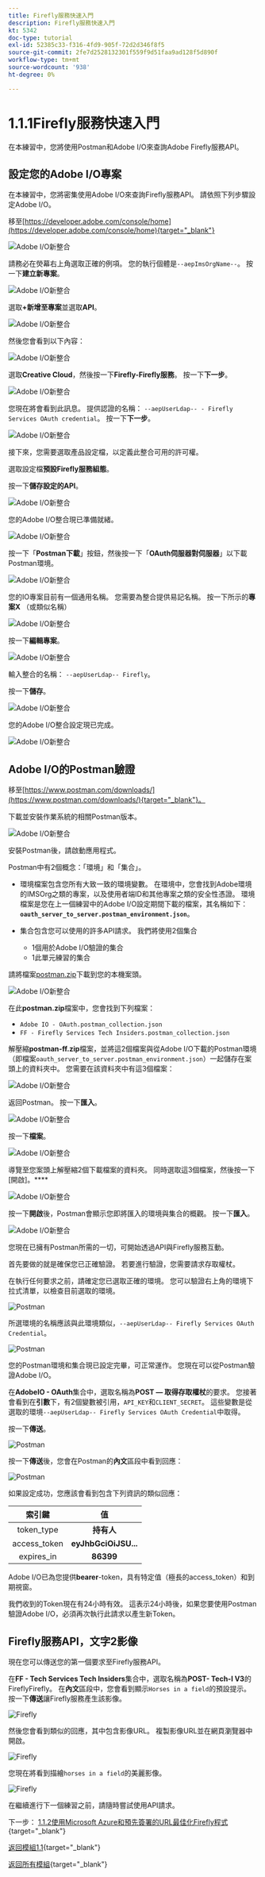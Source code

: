```yaml
---
title: Firefly服務快速入門
description: Firefly服務快速入門
kt: 5342
doc-type: tutorial
exl-id: 52385c33-f316-4fd9-905f-72d2d346f8f5
source-git-commit: 2fe7d2528132301f559f9d51faa9ad128f5d890f
workflow-type: tm+mt
source-wordcount: '938'
ht-degree: 0%

---
```


# 1.1.1Firefly服務快速入門

在本練習中，您將使用Postman和Adobe I/O來查詢Adobe Firefly服務API。

## 設定您的Adobe I/O專案

在本練習中，您將密集使用Adobe I/O來查詢Firefly服務API。 請依照下列步驟設定Adobe I/O。

移至[https://developer.adobe.com/console/home](https://developer.adobe.com/console/home){target="_blank"}

![Adobe I/O新整合](./images/iohome.png)

請務必在熒幕右上角選取正確的例項。 您的執行個體是`--aepImsOrgName--`。 按一下&#x200B;**建立新專案**。

![Adobe I/O新整合](./images/iocomp.png)

選取&#x200B;**+新增至專案**&#x200B;並選取&#x200B;**API**。

![Adobe I/O新整合](./images/adobe_io_access_api.png)

然後您會看到以下內容：

![Adobe I/O新整合](./images/api1.png)

選取&#x200B;**Creative Cloud**，然後按一下&#x200B;**Firefly-Firefly服務**。 按一下&#x200B;**下一步**。

![Adobe I/O新整合](./images/api3.png)

您現在將會看到此訊息。 提供認證的名稱： `--aepUserLdap-- - Firefly Services OAuth credential`。 按一下&#x200B;**下一步**。

![Adobe I/O新整合](./images/api4.png)

接下來，您需要選取產品設定檔，以定義此整合可用的許可權。

選取設定檔&#x200B;**預設Firefly服務組態**。

按一下&#x200B;**儲存設定的API**。

![Adobe I/O新整合](./images/api9.png)

您的Adobe I/O整合現已準備就緒。

![Adobe I/O新整合](./images/api11.png)

按一下「**Postman下載**」按鈕，然後按一下「**OAuth伺服器對伺服器**」以下載Postman環境。

![Adobe I/O新整合](./images/iopm.png)

您的IO專案目前有一個通用名稱。 您需要為整合提供易記名稱。 按一下所示的&#x200B;**專案X** （或類似名稱）

![Adobe I/O新整合](./images/api13.png)

按一下&#x200B;**編輯專案**。

![Adobe I/O新整合](./images/api14.png)

輸入整合的名稱： `--aepUserLdap-- Firefly`。

按一下&#x200B;**儲存**。

![Adobe I/O新整合](./images/api15.png)

您的Adobe I/O整合設定現已完成。

![Adobe I/O新整合](./images/api16.png)

## Adobe I/O的Postman驗證

移至[https://www.postman.com/downloads/](https://www.postman.com/downloads/){target="_blank"}。

下載並安裝作業系統的相關Postman版本。

![Adobe I/O新整合](./images/getstarted.png)

安裝Postman後，請啟動應用程式。

Postman中有2個概念：「環境」和「集合」。

- 環境檔案包含您所有大致一致的環境變數。 在環境中，您會找到Adobe環境的IMSOrg之類的專案，以及使用者端ID和其他專案之類的安全性憑證。 環境檔案是您在上一個練習中的Adobe I/O設定期間下載的檔案，其名稱如下： **`oauth_server_to_server.postman_environment.json`**。

- 集合包含您可以使用的許多API請求。 我們將使用2個集合
   - 1個用於Adobe I/O驗證的集合
   - 1此單元練習的集合

請將檔案[postman.zip](./../../../assets/postman/postman-ff.zip)下載到您的本機案頭。

![Adobe I/O新整合](./images/pmfolder.png)

在此&#x200B;**postman.zip**&#x200B;檔案中，您會找到下列檔案：

- `Adobe IO - OAuth.postman_collection.json`
- `FF - Firefly Services Tech Insiders.postman_collection.json`

解壓縮&#x200B;**postman-ff.zip**&#x200B;檔案，並將這2個檔案與從Adobe I/O下載的Postman環境（即檔案`oauth_server_to_server.postman_environment.json`）一起儲存在案頭上的資料夾中。 您需要在該資料夾中有這3個檔案：

![Adobe I/O新整合](./images/pmfolder1.png)

返回Postman。 按一下&#x200B;**匯入**。

![Adobe I/O新整合](./images/postmanui.png)

按一下&#x200B;**檔案**。

![Adobe I/O新整合](./images/choosefiles.png)

導覽至您案頭上解壓縮2個下載檔案的資料夾。 同時選取這3個檔案，然後按一下[開啟]。****

![Adobe I/O新整合](./images/selectfiles.png)

按一下&#x200B;**開啟**&#x200B;後，Postman會顯示您即將匯入的環境與集合的概觀。 按一下&#x200B;**匯入**。

![Adobe I/O新整合](./images/impconfirm.png)

您現在已擁有Postman所需的一切，可開始透過API與Firefly服務互動。

首先要做的就是確保您已正確驗證。 若要進行驗證，您需要請求存取權杖。

在執行任何要求之前，請確定您已選取正確的環境。 您可以驗證右上角的環境下拉式清單，以檢查目前選取的環境。

![Postman](./images/envselemea1.png)

所選環境的名稱應該與此環境類似，`--aepUserLdap-- Firefly Services OAuth Credential`。

![Postman](./images/envselemea.png)

您的Postman環境和集合現已設定完畢，可正常運作。 您現在可以從Postman驗證Adobe I/O。

在&#x200B;**AdobeIO - OAuth**&#x200B;集合中，選取名稱為&#x200B;**POST — 取得存取權杖**&#x200B;的要求。 您接著會看到在&#x200B;**引數**&#x200B;下，有2個變數被引用，`API_KEY`和`CLIENT_SECRET`。 這些變數是從選取的環境`--aepUserLdap-- Firefly Services OAuth Credential`中取得。

按一下&#x200B;**傳送**。

![Postman](./images/ioauth.png)

按一下&#x200B;**傳送**&#x200B;後，您會在Postman的&#x200B;**內文**&#x200B;區段中看到回應：

![Postman](./images/ioauthresp.png)

如果設定成功，您應該會看到包含下列資訊的類似回應：

| 索引鍵 | 值 |
|:-------------:| :---------------:| 
| token_type | **持有人** |
| access_token | **eyJhbGciOiJSU...** |
| expires_in | **86399** |

Adobe I/O已為您提供&#x200B;**bearer**-token，具有特定值（極長的access_token）和到期視窗。

我們收到的Token現在有24小時有效。 這表示24小時後，如果您要使用Postman驗證Adobe I/O，必須再次執行此請求以產生新Token。

## Firefly服務API，文字2影像

現在您可以傳送您的第一個要求至Firefly服務API。

在&#x200B;**FF - Tech Services Tech Insiders**&#x200B;集合中，選取名稱為&#x200B;**POST- Tech-I V3**&#x200B;的FireflyFirefly。 在&#x200B;**內文**&#x200B;區段中，您會看到顯示`Horses in a field`的預設提示。 按一下&#x200B;**傳送**&#x200B;讓Firefly服務產生該影像。

![Firefly](./images/ff1.png)

然後您會看到類似的回應，其中包含影像URL。 複製影像URL並在網頁瀏覽器中開啟。

![Firefly](./images/ff2.png)

您現在將看到描繪`horses in a field`的美麗影像。

![Firefly](./images/ff3.png)

在繼續進行下一個練習之前，請隨時嘗試使用API請求。

下一步： [1.1.2使用Microsoft Azure和預先簽署的URL最佳化Firefly程式](./ex2.md){target="_blank"}

[返回模組1.1](./firefly-services.md){target="_blank"}

[返回所有模組](./../../../overview.md){target="_blank"}
